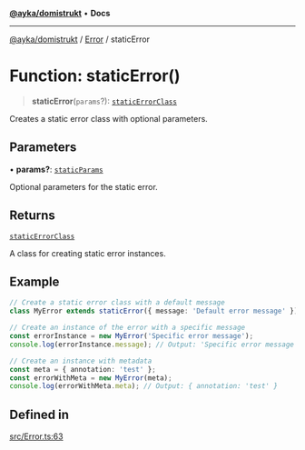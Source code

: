 [**@ayka/domistrukt**](../../../README.md) • **Docs**

***

[@ayka/domistrukt](../../../globals.md) / [Error](../README.md) / staticError

# Function: staticError()

> **staticError**(`params`?): [`staticErrorClass`](../type-aliases/staticErrorClass.md)

Creates a static error class with optional parameters.

## Parameters

• **params?**: [`staticParams`](../type-aliases/staticParams.md)

Optional parameters for the static error.

## Returns

[`staticErrorClass`](../type-aliases/staticErrorClass.md)

A class for creating static error instances.

## Example

```ts
// Create a static error class with a default message
class MyError extends staticError({ message: 'Default error message' }) {}

// Create an instance of the error with a specific message
const errorInstance = new MyError('Specific error message');
console.log(errorInstance.message); // Output: 'Specific error message'

// Create an instance with metadata
const meta = { annotation: 'test' };
const errorWithMeta = new MyError(meta);
console.log(errorWithMeta.meta); // Output: { annotation: 'test' }
```

## Defined in

[src/Error.ts:63](https://github.com/AndreyMork/domistrukt/blob/a3a0cb5c43a16ed6506fbb5003dcad527e48abe7/src/Error.ts#L63)

